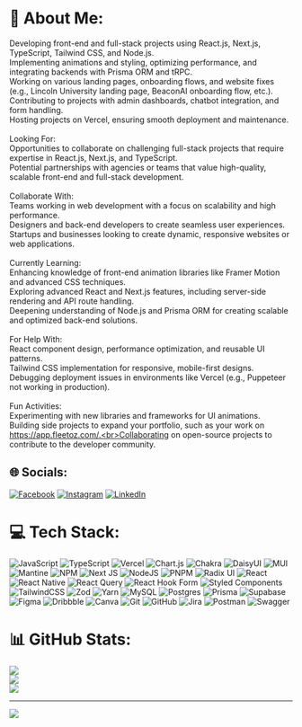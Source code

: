 # 💫 About Me:
Developing front-end and full-stack projects using React.js, Next.js, TypeScript, Tailwind CSS, and Node.js.<br>Implementing animations and styling, optimizing performance, and integrating backends with Prisma ORM and tRPC.<br>Working on various landing pages, onboarding flows, and website fixes (e.g., Lincoln University landing page, BeaconAI onboarding flow, etc.).<br>Contributing to projects with admin dashboards, chatbot integration, and form handling.<br>Hosting projects on Vercel, ensuring smooth deployment and maintenance.<br><br>Looking For:<br>Opportunities to collaborate on challenging full-stack projects that require expertise in React.js, Next.js, and TypeScript.<br>Potential partnerships with agencies or teams that value high-quality, scalable front-end and full-stack development.<br><br>Collaborate With:<br>Teams working in web development with a focus on scalability and high performance.<br>Designers and back-end developers to create seamless user experiences.<br>Startups and businesses looking to create dynamic, responsive websites or web applications.<br><br>Currently Learning:<br>Enhancing knowledge of front-end animation libraries like Framer Motion and advanced CSS techniques.<br>Exploring advanced React and Next.js features, including server-side rendering and API route handling.<br>Deepening understanding of Node.js and Prisma ORM for creating scalable and optimized back-end solutions.<br><br>For Help With:<br>React component design, performance optimization, and reusable UI patterns.<br>Tailwind CSS implementation for responsive, mobile-first designs.<br>Debugging deployment issues in environments like Vercel (e.g., Puppeteer not working in production).<br><br>Fun Activities:<br>Experimenting with new libraries and frameworks for UI animations.<br>Building side projects to expand your portfolio, such as your work on https://app.fleetoz.com/.<br>Collaborating on open-source projects to contribute to the developer community.


## 🌐 Socials:
[![Facebook](https://img.shields.io/badge/Facebook-%231877F2.svg?logo=Facebook&logoColor=white)](https://facebook.com/ajinkya.mhatre.3382) [![Instagram](https://img.shields.io/badge/Instagram-%23E4405F.svg?logo=Instagram&logoColor=white)](https://instagram.com/__ajinkya_b.developer_) [![LinkedIn](https://img.shields.io/badge/LinkedIn-%230077B5.svg?logo=linkedin&logoColor=white)](https://linkedin.com/in/ajinkya-mhatre) 

# 💻 Tech Stack:
![JavaScript](https://img.shields.io/badge/javascript-%23323330.svg?style=for-the-badge&logo=javascript&logoColor=%23F7DF1E) ![TypeScript](https://img.shields.io/badge/typescript-%23007ACC.svg?style=for-the-badge&logo=typescript&logoColor=white) ![Vercel](https://img.shields.io/badge/vercel-%23000000.svg?style=for-the-badge&logo=vercel&logoColor=white) ![Chart.js](https://img.shields.io/badge/chart.js-F5788D.svg?style=for-the-badge&logo=chart.js&logoColor=white) ![Chakra](https://img.shields.io/badge/chakra-%234ED1C5.svg?style=for-the-badge&logo=chakraui&logoColor=white) ![DaisyUI](https://img.shields.io/badge/daisyui-5A0EF8?style=for-the-badge&logo=daisyui&logoColor=white) ![MUI](https://img.shields.io/badge/MUI-%230081CB.svg?style=for-the-badge&logo=mui&logoColor=white) ![Mantine](https://img.shields.io/badge/Mantine-ffffff?style=for-the-badge&logo=Mantine&logoColor=339af0) ![NPM](https://img.shields.io/badge/NPM-%23CB3837.svg?style=for-the-badge&logo=npm&logoColor=white) ![Next JS](https://img.shields.io/badge/Next-black?style=for-the-badge&logo=next.js&logoColor=white) ![NodeJS](https://img.shields.io/badge/node.js-6DA55F?style=for-the-badge&logo=node.js&logoColor=white) ![PNPM](https://img.shields.io/badge/pnpm-%234a4a4a.svg?style=for-the-badge&logo=pnpm&logoColor=f69220) ![Radix UI](https://img.shields.io/badge/radix%20ui-161618.svg?style=for-the-badge&logo=radix-ui&logoColor=white) ![React](https://img.shields.io/badge/react-%2320232a.svg?style=for-the-badge&logo=react&logoColor=%2361DAFB) ![React Native](https://img.shields.io/badge/react_native-%2320232a.svg?style=for-the-badge&logo=react&logoColor=%2361DAFB) ![React Query](https://img.shields.io/badge/-React%20Query-FF4154?style=for-the-badge&logo=react%20query&logoColor=white) ![React Hook Form](https://img.shields.io/badge/React%20Hook%20Form-%23EC5990.svg?style=for-the-badge&logo=reacthookform&logoColor=white) ![Styled Components](https://img.shields.io/badge/styled--components-DB7093?style=for-the-badge&logo=styled-components&logoColor=white) ![TailwindCSS](https://img.shields.io/badge/tailwindcss-%2338B2AC.svg?style=for-the-badge&logo=tailwind-css&logoColor=white) ![Zod](https://img.shields.io/badge/zod-%233068b7.svg?style=for-the-badge&logo=zod&logoColor=white) ![Yarn](https://img.shields.io/badge/yarn-%232C8EBB.svg?style=for-the-badge&logo=yarn&logoColor=white) ![MySQL](https://img.shields.io/badge/mysql-4479A1.svg?style=for-the-badge&logo=mysql&logoColor=white) ![Postgres](https://img.shields.io/badge/postgres-%23316192.svg?style=for-the-badge&logo=postgresql&logoColor=white) ![Prisma](https://img.shields.io/badge/Prisma-3982CE?style=for-the-badge&logo=Prisma&logoColor=white) ![Supabase](https://img.shields.io/badge/Supabase-3ECF8E?style=for-the-badge&logo=supabase&logoColor=white) ![Figma](https://img.shields.io/badge/figma-%23F24E1E.svg?style=for-the-badge&logo=figma&logoColor=white) ![Dribbble](https://img.shields.io/badge/Dribbble-EA4C89?style=for-the-badge&logo=dribbble&logoColor=white) ![Canva](https://img.shields.io/badge/Canva-%2300C4CC.svg?style=for-the-badge&logo=Canva&logoColor=white) ![Git](https://img.shields.io/badge/git-%23F05033.svg?style=for-the-badge&logo=git&logoColor=white) ![GitHub](https://img.shields.io/badge/github-%23121011.svg?style=for-the-badge&logo=github&logoColor=white) ![Jira](https://img.shields.io/badge/jira-%230A0FFF.svg?style=for-the-badge&logo=jira&logoColor=white) ![Postman](https://img.shields.io/badge/Postman-FF6C37?style=for-the-badge&logo=postman&logoColor=white) ![Swagger](https://img.shields.io/badge/-Swagger-%23Clojure?style=for-the-badge&logo=swagger&logoColor=white)
# 📊 GitHub Stats:
![](https://github-readme-stats.vercel.app/api?username=ajinkya-mhatre&theme=dark&hide_border=false&include_all_commits=false&count_private=false)<br/>
![](https://github-readme-streak-stats.herokuapp.com/?user=ajinkya-mhatre&theme=dark&hide_border=false)<br/>
![](https://github-readme-stats.vercel.app/api/top-langs/?username=ajinkya-mhatre&theme=dark&hide_border=false&include_all_commits=false&count_private=false&layout=compact)

---
[![](https://visitcount.itsvg.in/api?id=ajinkya-mhatre&icon=0&color=0)](https://visitcount.itsvg.in)

<!-- Proudly created with GPRM ( https://gprm.itsvg.in ) -->
